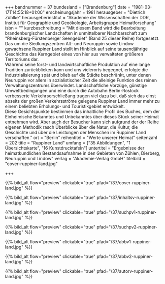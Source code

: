 +++
bandnummer = 37
bundesland = ["Brandenburg"]
date = "1981-03-17T14:55:18+01:00"
erscheinungsjahr = 1981
herausgeber = "Dietrich Zühlke"
herausgeberinstitut = "Akademie der Wissenschaften der DDR, Institut für Geographie und Geoökologie, Arbeitsgruppe Heimatforschung"
isbn = ""
kurzbeschreibung = "Mit diesem Band wird die Bearbeitung brandenburgischer Landschaften in unmittelbarer Nachbarschaft zum \"Rheinsberg-Fürstenberger Seengebiet\" (Band 25 dieser Reihe) fortgesetzt. Das um die Siedlungszentren Alt- und Neuruppin sowie Lindow gewachsene Ruppiner Land stellt im Hinblick auf seine tausendjährige Geschichte das Kerngebiet eines von hier aus verwalteten größeren Territoriums dar.  <br> Während seine forst- und landwirtschaftliche Produktion auf eine lange Tradition zurückblicken kann und uns vielerorts begegnet, erfolgte die Industrialisierung spät und blieb auf die Städte beschränkt, unter denen Neuruppin vor allem in sozialistischer Zeit die alleinige Funktion des reinen Verwaltungszentrums überwindet.  Landschaftliche Vorzüge, günstige Umweltbedingungen und eine durch die Autobahn Berlin-Rostock verbesserte Verkehrserschließung tragen viel dazu bei, daß sich das einst abseits der großen Verkehrsströme gelegene Ruppiner Land immer mehr zu einem beliebten Erholungs- und Touristikgebiet entwickelt. <br> Diese Gesichtspunkte bestimmen das inhaltliche Profil des Buches, dem der Einheimische Bekanntes und Unbekanntes über dieses Stück seiner Heimat entnehmen wird. Aber auch der Besucher kann sich aufgrund der der Reihe eigenen Methodik rasch Überblicke über die Natur, die Kultur, die Geschichte und über die Leistungen der Menschen im Ruppiner Land verschaffen."
ort = "Berlin"
reihentitel = "Werte unserer Heimat"
seitenzahl = 202
title = "Ruppiner Land"
umfang = ["35 Abbildungen", "1 Übersichtskarte", "16 Kunstdrucktafeln"]
untertitel = "Ergebnisse der heimatkundlichen Bestandsaufnahme in den Gebieten von Zühlen, Dierberg, Neuruppin und Lindow"
verlag = "Akademie-Verlag GmbH"
titelbild = "cover-ruppiner-land.jpg"

+++

{{% bild_alt flow="preview" clickable="true" pfad="/37/cover-ruppiner-land.jpg"   %}}

{{% bild_alt flow="preview" clickable="true" pfad="/37/inhaltsv-ruppiner-land.jpg"   %}}

{{% bild_alt flow="preview" clickable="true" pfad="/37/suchpv1-ruppiner-land.jpg"   %}}

{{% bild_alt flow="preview" clickable="true" pfad="/37/suchpv2-ruppiner-land.jpg"   %}}

{{% bild_alt flow="preview" clickable="true" pfad="/37/abbv1-ruppiner-land.jpg"   %}}

{{% bild_alt flow="preview" clickable="true" pfad="/37/abbv2-ruppiner-land.jpg"   %}}

{{% bild_alt flow="preview" clickable="true" pfad="/37/autorv-ruppiner-land.jpg"   %}}
